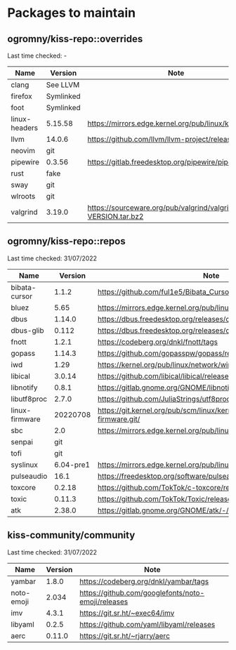 # Packages to maintain

## ogromny/kiss-repo::overrides
Last time checked: -

| Name          | Version   | Note                                                         |
| ------------- | --------- | ------------------------------------------------------------ |
| clang         | See LLVM  |                                                              |
| firefox       | Symlinked |                                                              |
| foot          | Symlinked |                                                              |
| linux-headers | 5.15.58   | https://mirrors.edge.kernel.org/pub/linux/kernel/v5.x/       |
| llvm          | 14.0.6    | https://github.com/llvm/llvm-project/releases                |
| neovim        | git       |                                                              |
| pipewire      | 0.3.56    | https://gitlab.freedesktop.org/pipewire/pipewire/            |
| rust          | fake      |                                                              |
| sway          | git       |                                                              |
| wlroots       | git       |                                                              |
| valgrind      | 3.19.0    | https://sourceware.org/pub/valgrind/valgrind-VERSION.tar.bz2 |

## ogromny/kiss-repo::repos
Last time checked: 31/07/2022

| Name           | Version   | Note                                                   |
| -------------- | --------- | ------------------------------------------------------ |
| bibata-cursor  | 1.1.2     | https://github.com/ful1e5/Bibata_Cursor/releases/      |
| bluez          | 5.65      | https://mirrors.edge.kernel.org/pub/linux/bluetooth/   |
| dbus           | 1.14.0    | https://dbus.freedesktop.org/releases/dbus/            |
| dbus-glib      | 0.112     | https://dbus.freedesktop.org/releases/dbus-glib/       |
| fnott          | 1.2.1     | https://codeberg.org/dnkl/fnott/tags                   |
| gopass         | 1.14.3    | https://github.com/gopasspw/gopass/releases            |
| iwd            | 1.29      | https://kernel.org/pub/linux/network/wireless/         |
| libical        | 3.0.14    | https://github.com/libical/libical/releases            |
| libnotify      | 0.8.1     | https://gitlab.gnome.org/GNOME/libnotify/-/tags        |
| libutf8proc    | 2.7.0     | https://github.com/JuliaStrings/utf8proc/releases      |
| linux-firmware | 20220708  | https://git.kernel.org/pub/scm/linux/kernel/git/firmware/linux-firmware.git/ |
| sbc            | 2.0       | https://mirrors.edge.kernel.org/pub/linux/bluetooth/   |
| senpai         | git       |                                                        |
| tofi           | git       |                                                        |
| syslinux       | 6.04-pre1 | https://mirrors.edge.kernel.org/pub/linux/utils/boot/syslinux/Testing/ |
| pulseaudio     | 16.1      | https://freedesktop.org/software/pulseaudio/releases/  |
| toxcore        | 0.2.18    | https://github.com/TokTok/c-toxcore/releases/          |
| toxic          | 0.11.3    | https://github.com/TokTok/Toxic/releases/              |
| atk            | 2.38.0    | https://gitlab.gnome.org/GNOME/atk/-/tags              |

## kiss-community/community

Last time checked: 31/07/2022

| Name       | Version   | Note                                               |
| -----------| --------- | -------------------------------------------------- |
| yambar     | 1.8.0     | https://codeberg.org/dnkl/yambar/tags              |
| noto-emoji | 2.034     | https://github.com/googlefonts/noto-emoji/releases |
| imv        | 4.3.1     | https://git.sr.ht/~exec64/imv                      |
| libyaml    | 0.2.5     | https://github.com/yaml/libyaml/releases           |
| aerc       | 0.11.0    | https://git.sr.ht/~rjarry/aerc                     |
